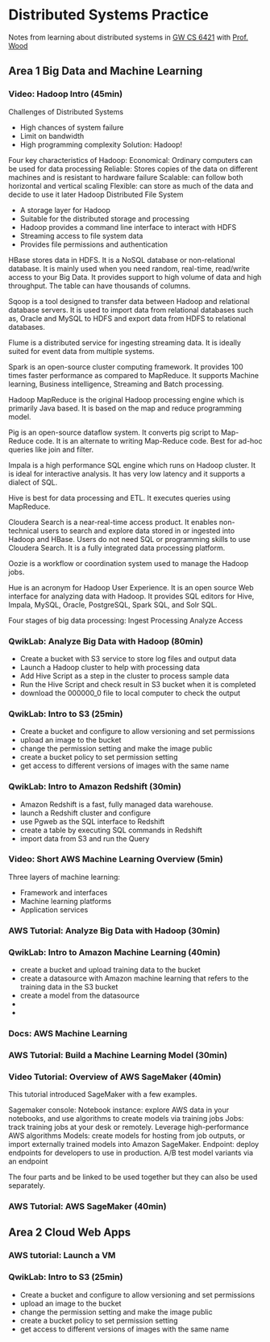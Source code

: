 # Distributed Systems Practice
Notes from learning about distributed systems in [GW CS 6421](https://gwdistsys18.github.io/) with [Prof. Wood](https://faculty.cs.gwu.edu/timwood/)

## Area 1 Big Data and Machine Learning
### Video: Hadoop Intro (45min)
Challenges of Distributed Systems
-	High chances of system failure
-	Limit on bandwidth
-	High programming complexity
Solution: Hadoop!

Four key characteristics of Hadoop:
Economical: Ordinary computers can be used for data processing
Reliable: Stores copies of the data on different machines and is resistant to hardware failure
Scalable: can follow both horizontal and vertical scaling
Flexible: can store as much of the data and decide to use it later
Hadoop Distributed File System
-	A storage layer for Hadoop
-	Suitable for the distributed storage and processing
-	Hadoop provides a command line interface to interact with HDFS
-	Streaming access to file system data
-	Provides file permissions and authentication

HBase stores data in HDFS. It is a NoSQL database or non-relational database. It is mainly used when you need random, real-time, read/write access to your Big Data. It provides support to high volume of data and high throughput. The table can have thousands of columns.

Sqoop is a tool designed to transfer data between Hadoop and relational database servers. It is used to import data from relational databases such as, Oracle and MySQL to HDFS and export data from HDFS to relational databases.

Flume is a distributed service for ingesting streaming data. It is ideally suited for event data from multiple systems.

Spark is an open-source cluster computing framework. It provides 100 times faster performance as compared to MapReduce. It supports Machine learning, Business intelligence, Streaming and Batch processing. 

Hadoop MapReduce is the original Hadoop processing engine which is primarily Java based. It is based on the map and reduce programming model. 

Pig is an open-source dataflow system. It converts pig script to Map-Reduce code. It is an alternate to writing Map-Reduce code. Best for ad-hoc queries like join and filter. 

Impala is a high performance SQL engine which runs on Hadoop cluster. It is ideal for interactive analysis. It has very low latency and it supports a dialect of SQL.

Hive is best for data processing and ETL. It executes queries using MapReduce. 

Cloudera Search is a near-real-time access product. It enables non-technical users to search and explore data stored in or ingested into Hadoop and HBase. Users do not need SQL or programming skills to use Cloudera Search. It is a fully integrated data processing platform.

Oozie is a workflow or coordination system used to manage the Hadoop jobs.

Hue is an acronym for Hadoop User Experience. It is an open source Web interface for analyzing data with Hadoop. It provides SQL editors for Hive, Impala, MySQL, Oracle, PostgreSQL, Spark SQL, and Solr SQL. 

Four stages of big data processing:
Ingest
Processing
Analyze
Access

### QwikLab: Analyze Big Data with Hadoop (80min)
- Create a bucket with S3 service to store log files and output data
- Launch a Hadoop cluster to help with processing data
- Add Hive Script as a step in the cluster to process sample data
- Run the Hive Script and check result in S3 bucket when it is completed
- download the 000000_0 file to local computer to check the output

### QwikLab: Intro to S3 (25min)
- Create a bucket and configure to allow versioning and set permissions
- upload an image to the bucket
- change the permission setting and make the image public
- create a bucket policy to set permission setting
- get access to different versions of images with the same name

### QwikLab: Intro to Amazon Redshift (30min)
- Amazon Redshift is a fast, fully managed data warehouse. 
- launch a Redshift cluster and configure
- use Pgweb as the SQL interface to Redshift
- create a table by executing SQL commands in Redshift
- import data from S3 and run the Query

### Video: Short AWS Machine Learning Overview (5min)
Three layers of machine learning:
- Framework and interfaces
- Machine learning platforms
- Application services

### AWS Tutorial: Analyze Big Data with Hadoop (30min)

### QwikLab: Intro to Amazon Machine Learning (40min)
- create a bucket and upload training data to the bucket
- create a datasource with Amazon machine learning that refers to the training data in the S3 bucket
- create a model from the datasource 
-
-

### Docs: AWS Machine Learning
### AWS Tutorial: Build a Machine Learning Model (30min)
### Video Tutorial: Overview of AWS SageMaker (40min)
This tutorial introduced SageMaker with a few examples.

Sagemaker console: 
Notebook instance: explore AWS data in your notebooks, and use algorithms to create models via training jobs
Jobs: track training jobs at your desk or remotely. Leverage high-performance AWS algorithms
Models: create models for hosting from job outputs, or import externally trained models into Amazon SageMaker.
Endpoint: deploy endpoints for developers to use in production. A/B test model variants via an endpoint

The four parts and be linked to be used together but they can also be used separately.

### AWS Tutorial: AWS SageMaker (40min)

## Area 2 Cloud Web Apps
### AWS tutorial: Launch a VM
### QwikLab: Intro to S3 (25min)
- Create a bucket and configure to allow versioning and set permissions
- upload an image to the bucket
- change the permission setting and make the image public
- create a bucket policy to set permission setting
- get access to different versions of images with the same name

